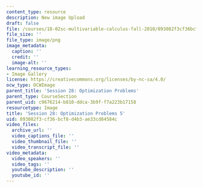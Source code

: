 ```yaml
---
content_type: resource
description: New image Upload
draft: false
file: /courses/18-02sc-multivariable-calculus-fall-2010/893082f3cf36bcf8d4b3ae33cd84584c_MIT18_02SC_L9Brds_10.png
file_size: ''
file_type: image/png
image_metadata:
  caption: ''
  credit: ''
  image-alt: ''
learning_resource_types:
- Image Gallery
license: https://creativecommons.org/licenses/by-nc-sa/4.0/
ocw_type: OCWImage
parent_title: 'Session 28: Optimization Problems'
parent_type: CourseSection
parent_uid: c9676214-b810-ddca-3b9f-f7a223b17158
resourcetype: Image
title: 'Session 28: Optimization Problems 5'
uid: 893082f3-cf36-bcf8-d4b3-ae33cd84584c
video_files:
  archive_url: ''
  video_captions_file: ''
  video_thumbnail_file: ''
  video_transcript_file: ''
video_metadata:
  video_speakers: ''
  video_tags: ''
  youtube_description: ''
  youtube_id: ''
---
```

